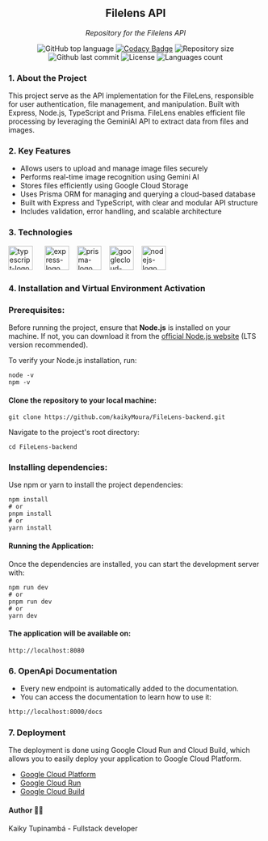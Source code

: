 <h2 align="center">Filelens API</h2>
<p align="center"><i>Repository for the Filelens API</i></p>

<div align="center">
  
![GitHub top language](https://img.shields.io/github/languages/top/kaikyMoura/FileLens-backend)
[![Codacy Badge](https://app.codacy.com/project/badge/Grade/ce1f958181d743b98107dbc70dfac5ed)](https://app.codacy.com/gh/kaikyMoura/FileLens-backend/dashboard?utm_source=gh&utm_medium=referral&utm_content=&utm_campaign=Badge_grade)
![Repository size](https://img.shields.io/github/repo-size/kaikyMoura/FileLens-backend)
![Github last commit](https://img.shields.io/github/last-commit/kaikyMoura/FileLens-backend)
![License](https://img.shields.io/aur/license/LICENSE)
![Languages count](https://img.shields.io/github/languages/count/kaikyMoura/FileLens-backend)

</div>


### 1. About the Project

This project serve as the API implementation for the FileLens, responsible for user authentication, file management, and manipulation. Built with Express, Node.js, TypeScript and Prisma. FileLens enables efficient file processing by leveraging the GeminiAI API to extract data from files and images.



### 2. Key Features
- Allows users to upload and manage image files securely
- Performs real-time image recognition using Gemini AI
- Stores files efficiently using Google Cloud Storage
- Uses Prisma ORM for managing and querying a cloud-based database
- Built with Express and TypeScript, with clear and modular API structure
- Includes validation, error handling, and scalable architecture

### 3. Technologies
<div style="display: inline-block">
  <img alt="typescript-logo" width="48" style="margin-right: 20px" src="https://cdn.jsdelivr.net/gh/devicons/devicon@latest/icons/typescript/typescript-original.svg" />
  <img alt="express-logo" width="48" style="margin-right: 12px" src="https://cdn.jsdelivr.net/gh/devicons/devicon@latest/icons/express/express-original-wordmark.svg" />
  <img alt="prisma-logo" width="48" style="margin-right: 12px" src="https://cdn.jsdelivr.net/gh/devicons/devicon@latest/icons/prisma/prisma-original.svg" />
  <img alt="googlecloud-logo" width="48" style="margin-right: 12px" src="https://cdn.jsdelivr.net/gh/devicons/devicon@latest/icons/googlecloud/googlecloud-original.svg" />
  <img alt="nodejs-logo" width="48" src="https://cdn.jsdelivr.net/gh/devicons/devicon@latest/icons/nodejs/nodejs-original-wordmark.svg" />
</div>

### 4. Installation and Virtual Environment Activation

### Prerequisites:
Before running the project, ensure that **Node.js** is installed on your machine. If not, you can download it from the [official Node.js website](https://nodejs.org/en/) (LTS version recommended).

To verify your Node.js installation, run:

```console
node -v
npm -v
```

#### Clone the repository to your local machine:

```console
git clone https://github.com/kaikyMoura/FileLens-backend.git
```

Navigate to the project's root directory:

```console
cd FileLens-backend
```

### Installing dependencies:
Use npm or yarn to install the project dependencies:

```console
npm install
# or
pnpm install
# or
yarn install
```

#### Running the Application:
Once the dependencies are installed, you can start the development server with:

```console
npm run dev
# or
pnpm run dev
# or
yarn dev
```

#### The application will be available on:

```console
http://localhost:8080
```

### 6. OpenApi Documentation
- Every new endpoint is automatically added to the documentation.
- You can access the documentation to learn how to use it:

```bash
http://localhost:8000/docs
```

### 7. Deployment
The deployment is done using Google Cloud Run and Cloud Build, which allows you to easily deploy your application to Google Cloud Platform.

- [Google Cloud Platform](https://cloud.google.com/)
- [Google Cloud Run](https://cloud.google.com/run)
- [Google Cloud Build](https://cloud.google.com/build)


#### Author 👨‍💻
Kaiky Tupinambá - Fullstack developer
